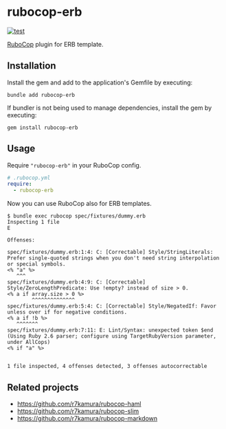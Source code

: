 # rubocop-erb

[![test](https://github.com/r7kamura/rubocop-erb/actions/workflows/test.yml/badge.svg)](https://github.com/r7kamura/rubocop-erb/actions/workflows/test.yml)

[RuboCop](https://github.com/rubocop/rubocop) plugin for ERB template.

## Installation

Install the gem and add to the application's Gemfile by executing:

```
bundle add rubocop-erb
```

If bundler is not being used to manage dependencies, install the gem by executing:

```
gem install rubocop-erb
```

## Usage

Require `"rubocop-erb"` in your RuboCop config.

```yaml
# .rubocop.yml
require:
  - rubocop-erb
```

Now you can use RuboCop also for ERB templates.

```
$ bundle exec rubocop spec/fixtures/dummy.erb
Inspecting 1 file
E

Offenses:

spec/fixtures/dummy.erb:1:4: C: [Correctable] Style/StringLiterals: Prefer single-quoted strings when you don't need string interpolation or special symbols.
<% "a" %>
   ^^^
spec/fixtures/dummy.erb:4:9: C: [Correctable] Style/ZeroLengthPredicate: Use !empty? instead of size > 0.
<% a if array.size > 0 %>
        ^^^^^^^^^^^^^^
spec/fixtures/dummy.erb:5:4: C: [Correctable] Style/NegatedIf: Favor unless over if for negative conditions.
<% a if !b %>
   ^^^^^^^
spec/fixtures/dummy.erb:7:11: E: Lint/Syntax: unexpected token $end
(Using Ruby 2.6 parser; configure using TargetRubyVersion parameter, under AllCops)
<% if "a" %>


1 file inspected, 4 offenses detected, 3 offenses autocorrectable
```

## Related projects

- https://github.com/r7kamura/rubocop-haml
- https://github.com/r7kamura/rubocop-slim
- https://github.com/r7kamura/rubocop-markdown
